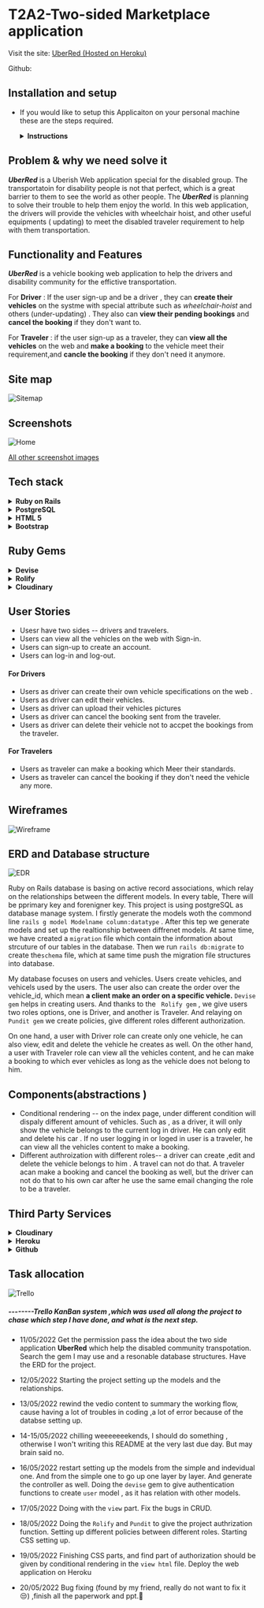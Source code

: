 # T2A2-Two-sided Marketplace application

Visit the site: [UberRed (Hosted on Heroku)](https://infinite-atoll-55873.herokuapp.com/)

Github:

## Installation and setup

- If you would like to setup this Applicaiton on your personal machine these are the steps required.

  <details>
  	<summary>
  		<b> Instructions </b>
  	</summary>


  -   fork and clone
  -   bundle install
  -   update  `config/database.yml`  with your postgresql username & password
  -   update  `config/credentials.yml`  with your cloudinary api key. In order to decrypt the file to edit, type  `EDITOR='code --wait' rails credentials:edit`  into your command line.
  -   `rails db:setup`  - setup the database
  -   `rails db:schema:load`  - load the schema for the database
  -   `rails db:seed`  - load the items into the database
  -   `rails s`  to run the server


## Problem & why we need solve it

_**UberRed**_  is a Uberish Web application special for the disabled group. The transportatoin for disability people is not that perfect, which is a great barrier to them to see the world as other people. The _**UberRed**_  is planning to solve their trouble to help them enjoy the world. In this web application, the drivers will provide the vehicles with wheelchair hoist, and other useful equipments ( updating) to meet the disabled traveler requirement to help with them transportation. 

## Functionality and Features

_**UberRed**_ is a vehicle booking web application to help the drivers and disability community for the effictive transportation.

For **Driver** : If the user sign-up and be a driver , they can **create their vehicles** on the systme with special attribute such as *wheelchair-hoist* and others (under-updating) . They also can **view their pending bookings**  and **cancel the booking** if they don't want to.

For **Traveler** : if the user sign-up as a traveler, they can **view all the vehicles** on the web and **make a booking** to the vehicle meet their requirement,and **cancle the booking** if they don't need it anymore. 

## Site map

![Sitemap](/Users/leslie/Desktop/Coder-Assignment/term_2/Xuefeng_Gu_T2A2/docs/Sitemap.png)

## Screenshots

![Home](/Users/leslie/Desktop/Coder-Assignment/term_2/Xuefeng_Gu_T2A2/docs/screenshot/Home.png)



[All other screenshot images](/Users/leslie/Desktop/Coder-Assignment/term_2/Xuefeng_Gu_T2A2/docs/screenshot)

## Tech stack

<details>
	<summary>
		<b> Ruby on Rails </b>
	</summary>

Ruby on Rails, or Rails, is a server-side web application framework written in Ruby under the MIT License. Rails is a model–view–controller framework, providing default structures for a database, a web service, and web pages
	
[Ruby on Rails](https://guides.rubyonrails.org/)

[Ruby](https://ruby-doc.org)

</details>

<details>
	<summary>
		<b> PostgreSQL </b>
	</summary>

PostgreSQL is a free and open-source relational database management system emphasizing extensibility and technical standards compliance built on the SQL language. It is designed to handle a range of workloads, from single machines to data warehouses or Web services with many concurrent users.
	
[PostgreSQL](https://www.postgresql.org)

</details>

<details>
	<summary>
		<b> HTML 5 </b>
	</summary>
HTML5 is a software solution stack that defines the properties and behaviors of web page content by implementing a markup based pattern to it. HTML5 is the fifth and current major version of HTML, and subsumes XHTML. HTML was used for our web front end.
	
[HTML5](https://developer.mozilla.org/en-US/docs/Web/Guide/HTML/HTML5)
</details>

<details>
	<summary>
		<b> Bootstrap</b>
	</summary>
Bootstrap, the world’s most popular framework for building responsive, mobile-first sites. Bootstrap was used for all styling and interactive components on the site. Bootstrap was used for its ease of use, aesthetic appeal, numerous components, JS integrations and responsive first properties. Bootstrap speeds up front end development immensely.

[Bootstrap](https://getbootstrap.com)

</details>

## Ruby Gems

 <details>
	<summary>
		<b> Devise </b>
	</summary>
Devise is used for user authentication. Everything from Login, Sessions, Secure passwords and more.

[Devise Gem](https://rubygems.org/gems/devise/versions/4.2.0)
</details>

<details>
	<summary>
		<b> Rolify </b>
	</summary>
Rolify was first originally used in this Appliction for user Authorisation. However it was conflicting with Heroku, resulting in it being uninstalled. Users are now all Authorised by their user id. Many actions will only go through if they are signed in with devise and their current user id matches the resources attached user id.

[Rolify Gem](https://rubygems.org/gems/rolify)
</details>

<details>
	<summary>
		<b> Cloudinary </b>
	</summary>
The Cloudinary gem is used for the integration of the 3rd party service cloudinary. This is used for image uploads through the applicaiton.

[Cloudinary Gem](https://rubygems.org/gems/cloudinary)

</details>

## User Stories

- Usesr have two sides -- drivers and travelers.
- Users can view all the vehicles on the web with Sign-in.
- Users can sign-up to create an account.
- Users can log-in and log-out.

#### For Drivers

- Users as driver can create their own vehicle specifications on the web .
- Users as driver can edit their vehicles.
- Users as driver can upload their vehicles pictures
- Users as driver can cancel the booking sent from the traveler.
- Users as driver can delete their vehicle not to accpet the bookings from the traveler.

#### For Travelers

- Users as traveler can make a booking which Meer their standards.
- Users as traveler can cancel the booking if they don't need the vehicle any more.

## Wireframes

![Wireframe](/Users/leslie/Desktop/Coder-Assignment/term_2/Xuefeng_Gu_T2A2/docs/Wireframe.png)

## ERD and Database structure

![EDR](/Users/leslie/Desktop/Coder-Assignment/term_2/Xuefeng_Gu_T2A2/docs/EDR.png)



Ruby on Rails database is basing on active record associations, which relay on the relationships between the different models. In every table, There will be pprimary key and forenigner key. This project is using postgreSQL as database manage system. I firstly generate the models woth the commond line ``rails g model Modelname column:datatype`` . After this tep we generate models and set up the realtionship between diffrenet models. At same time, we have created a ``migration`` file which contain the information about strcuture of our tables in the database. Then we run ``rails db:migrate`` to create the``schema`` file, which at same time push the migration file structures into database.

My database focuses on users and vehicles. Users create vehicles, and vehicels used by the users. The user also can create the order over the vehicle_id, which mean **a client make an order on a specific vehicle.** ``Devise gem`` helps in creating users. And thanks to the ``	Rolify gem`` , we give users  two roles options, one is Driver, and another is Traveler. And relaying on ``Pundit gem`` we create policies, give different roles different authorization.

On one hand, a user with Driver role can create only one vehicle, he can also view, edit and delete the vehicle he creates as well. On the other hand, a user with Traveler role can view all the vehicles content, and he can make a booking to which ever vehicles as long as the vehicle does not belong to him.

## Components(abstractions )

- Conditional rendering -- on the index page, under different condition will dispaly different amount of vehicles. Such as , as a driver, it will only show the vehicle belongs to the current log in driver. He can only edit and delete his car . If no user logging in or loged in user is a traveler, he can view all the vehicles content to make a booking. 
- Different authroization with different roles-- a driver can create ,edit and delete the vehicle belongs to him . A travel can not do that. A traveler acan make a booking and cancel the booking as well, but the driver can not do that to his own car after he use the same email changing the role to be a traveler.

## Third Party Services

<details>
	<summary>
		<b> Cloudinary </b>
	</summary>
Cloudinary is a image cloud hosting service that allows you to off-load the tasks of uploading and handling image assests. Cloudinary dynamically optimises your content and delivers it in a fast and efficient manner. 

[Cloudinary](https://cloudinary.com/)

</details>

<details>
	<summary>
		<b> Heroku </b>
	</summary>
Heroku is a container-based cloud Platform as a Service (PaaS). Developers use Heroku to deploy, manage, and scale modern apps. This Appliction makes use of Heroku's free service model for small projects. Heorku also streamlines deployment through its Git integration allowing updates to easily be pushed to Heroku as you would any other remote git repository.

[Heorku](https://www.heroku.com/home)

</details>

<details>
	<summary>
		<b> Github</b>
	</summary>
Last but not least it Github, a developers best friend. GitHub is a website and cloud-based service that helps developers store and manage their code, as well as track and control changes to their code.

[Github](https://github.com/)

</details>

## Task allocation

![Trello](/Users/leslie/Desktop/Coder-Assignment/term_2/Xuefeng_Gu_T2A2/docs/Trello.png)

##### --------Trello KanBan system ,which was used all along the project to chase which  step I have done, and what is the next step.

- 11/05/2022 Get the permission pass the idea about the two side application **UberRed** which help the disabled community transpotation.  Search the gem I may use and a resonable database structures. Have the ERD for the project.

- 12/05/2022 Starting the project setting up the models and the relationships.

- 13/05/2022 rewind the vedio content to summary the working flow, cause having a lot of troubles in coding ,a lot of error because of the databse setting up.

- 14-15/05/2022 chilling weeeeeeekends, I should do something , otherwise I won't writing this README at the very last due day. But may brain said no.

- 16/05/2022 restart setting up the models from the simple and indevidual one. And from the simple one to go up one layer by layer. And generate the controller as well. Doing the ``devise`` gem to give authentication functions to create ``user`` model , as it has relation with other models. 

- 17/05/2022 Doing with the ``view`` part. Fix the bugs in CRUD. 

- 18/05/2022 Doing the ``Rolify`` and ``Pundit`` to give the project authrization function. Setting up different policies between different roles. Starting CSS setting up.

- 19/05/2022 Finishing  CSS  parts, and find part of authorization should be given by conditional rendering in the ``view html`` file. Deploy the web application on Heroku 

- 20/05/2022 Bug fixing (found by my friend, really do not want to fix it  :unamused:) ,finish all the paperwork and ppt.:tada:









